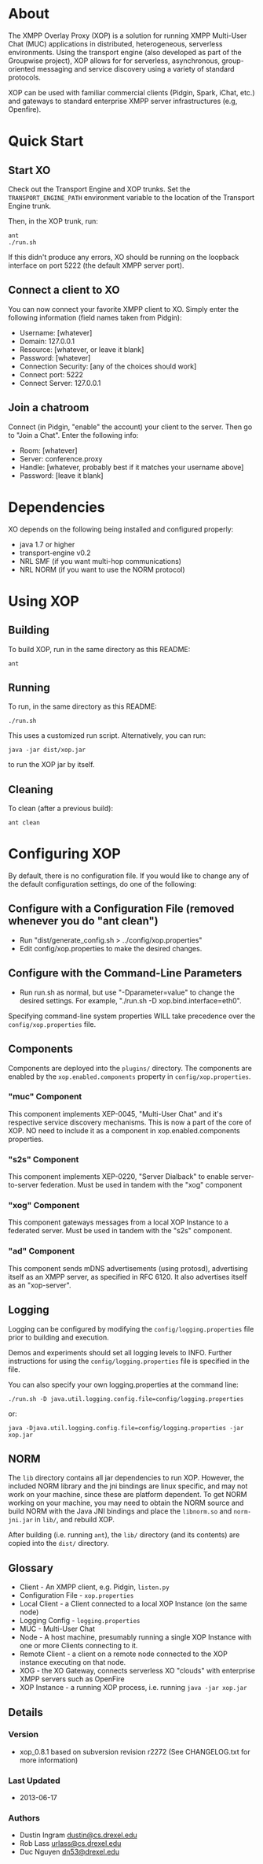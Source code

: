 # About
The XMPP Overlay Proxy (XOP) is a solution for running XMPP Multi-User Chat
(MUC) applications in distributed, heterogeneous, serverless environments. Using
the transport engine (also developed as part of the Groupwise project), XOP
allows for for serverless, asynchronous, group-oriented messaging and service
discovery using a variety of standard protocols.

XOP can be used with familiar commercial clients (Pidgin, Spark, iChat, etc.)
and gateways to standard enterprise XMPP server infrastructures (e.g, Openfire).

# Quick Start
## Start XO
Check out the Transport Engine and XOP trunks.  Set the `TRANSPORT_ENGINE_PATH`
environment variable to the location of the Transport Engine trunk.

Then, in the XOP trunk, run:

    ant
    ./run.sh

If this didn't produce any errors, XO should be running on the loopback
interface on port 5222 (the default XMPP server port).

## Connect a client to XO
You can now connect your favorite XMPP client to XO.  Simply enter the
following information (field names taken from Pidgin):

* Username:  [whatever]
* Domain:  127.0.0.1
* Resource:  [whatever, or leave it blank]
* Password:  [whatever]
* Connection Security:  [any of the choices should work]
* Connect port:  5222
* Connect Server:  127.0.0.1

## Join a chatroom
Connect (in Pidgin, "enable" the account) your client to the server.  Then go
to "Join a Chat".  Enter the following info:

* Room:  [whatever]
* Server:  conference.proxy
* Handle: [whatever, probably best if it matches your username above]
* Password:  [leave it blank]

# Dependencies
XO depends on the following being installed and configured properly:

*  java 1.7 or higher
*  transport-engine v0.2
*  NRL SMF (if you want multi-hop communications)
*  NRL NORM (if you want to use the NORM protocol)

# Using XOP
## Building
To build XOP, run in the same directory as this README:

    ant

## Running
To run, in the same directory as this README:

    ./run.sh

This uses a customized run script. Alternatively, you can run:

    java -jar dist/xop.jar

to run the XOP jar by itself.

## Cleaning
To clean (after a previous build):

    ant clean

# Configuring XOP
By default, there is no configuration file.  If you would like to change any
of the default configuration settings, do one of the following:

## Configure with a Configuration File (removed whenever you do "ant clean")
*  Run "dist/generate_config.sh > ../config/xop.properties"
*  Edit config/xop.properties to make the desired changes.

## Configure with the Command-Line Parameters
* Run run.sh as normal, but use "-Dparameter=value" to change the desired
  settings.  For example, "./run.sh -D xop.bind.interface=eth0".

Specifying command-line system properties WILL take precedence over the
`config/xop.properties` file.

## Components
Components are deployed into the `plugins/` directory. The components are
enabled by the `xop.enabled.components` property in `config/xop.properties`.

### "muc" Component
This component implements XEP-0045, "Multi-User Chat" and it's respective
service discovery mechanisms. This is now a part of the core of XOP. NO need to include it as a component in xop.enabled.components properties.

### "s2s" Component
This component implements XEP-0220, "Server Dialback" to enable server-to-server
federation. Must be used in tandem with the "xog" component

### "xog" Component
This component gateways messages from a local XOP Instance to a federated
server. Must be used in tandem with the "s2s" component.

### "ad" Component
This component sends mDNS advertisements (using protosd), advertising itself as
an XMPP server, as specified in RFC 6120.  It also advertises itself as an
"xop-server".

## Logging
Logging can be configured by modifying the `config/logging.properties` file
prior to building and execution.

Demos and experiments should set all logging levels to INFO. Further
instructions for using the `config/logging.properties` file is specified in the
file.

You can also specify your own logging.properties at the command line:

    ./run.sh -D java.util.logging.config.file=config/logging.properties

or:

    java -Djava.util.logging.config.file=config/logging.properties -jar xop.jar

## NORM
The `lib` directory contains all jar dependencies to run XOP.  However, the
included NORM library and the jni bindings are linux specific, and may not work
on your machine, since these are platform dependent.  To get NORM working on
your machine, you may need to obtain the NORM source and build NORM with the
Java JNI bindings and place the `libnorm.so` and `norm-jni.jar` in `lib/`, and
rebuild XOP.

After building (i.e. running `ant`), the `lib/` directory (and its
contents) are copied into the `dist/` directory.

## Glossary
* Client - An XMPP client, e.g. Pidgin, `listen.py`
* Configuration File - `xop.properties`
* Local Client - a Client connected to a local XOP Instance (on the same node)
* Logging Config - `logging.properties`
* MUC - Multi-User Chat
* Node - A host machine, presumably running a single XOP Instance with one or
  more Clients connecting to it.
* Remote Client - a client on a remote node connected to the XOP
  instance executing on that node.
* XOG - the XO Gateway, connects serverless XO "clouds" with enterprise XMPP
  servers such as OpenFire
* XOP Instance - a running XOP process, i.e. running `java -jar xop.jar`

## Details
### Version
* xop_0.8.1 based on subversion revision r2272 (See CHANGELOG.txt for more information)

### Last Updated
* 2013-06-17

### Authors
* Dustin Ingram <dustin@cs.drexel.edu>
* Rob Lass <urlass@cs.drexel.edu>
* Duc Nguyen <dn53@drexel.edu>
